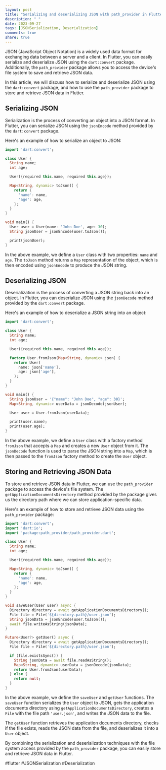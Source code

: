 ```yaml
---
layout: post
title: "Serializing and deserializing JSON with path_provider in Flutter"
description: " "
date: 2023-09-27
tags: [JSONSerialization, Deserialization]
comments: true
share: true
---
```


JSON (JavaScript Object Notation) is a widely used data format for exchanging data between a server and a client. In Flutter, you can easily serialize and deserialize JSON using the `dart:convert` package. Additionally, the `path_provider` package allows you to access the device's file system to save and retrieve JSON data.

In this article, we will discuss how to serialize and deserialize JSON using the `dart:convert` package, and how to use the `path_provider` package to store and retrieve JSON data in Flutter.

## Serializing JSON

Serialization is the process of converting an object into a JSON format. In Flutter, you can serialize JSON using the `jsonEncode` method provided by the `dart:convert` package.

Here's an example of how to serialize an object to JSON:

```dart
import 'dart:convert';

class User {
  String name;
  int age;

  User({required this.name, required this.age});

  Map<String, dynamic> toJson() {
    return {
      'name': name,
      'age': age,
    };
  }
}

void main() {
  User user = User(name: 'John Doe', age: 30);
  String jsonUser = jsonEncode(user.toJson());

  print(jsonUser);
}
```

In the above example, we define a `User` class with two properties: `name` and `age`. The `toJson` method returns a `Map` representation of the object, which is then encoded using `jsonEncode` to produce the JSON string.

## Deserializing JSON

Deserialization is the process of converting a JSON string back into an object. In Flutter, you can deserialize JSON using the `jsonDecode` method provided by the `dart:convert` package.

Here's an example of how to deserialize a JSON string into an object:

```dart
import 'dart:convert';

class User {
  String name;
  int age;

  User({required this.name, required this.age});

  factory User.fromJson(Map<String, dynamic> json) {
    return User(
      name: json['name'],
      age: json['age'],
    );
  }
}

void main() {
  String jsonUser = '{"name": "John Doe", "age": 30}';
  Map<String, dynamic> userData = jsonDecode(jsonUser);

  User user = User.fromJson(userData);

  print(user.name);
  print(user.age);
}
```

In the above example, we define a `User` class with a factory method `fromJson` that accepts a `Map` and creates a new `User` object from it. The `jsonDecode` function is used to parse the JSON string into a `Map`, which is then passed to the `fromJson` factory method to create the `User` object.

## Storing and Retrieving JSON Data

To store and retrieve JSON data in Flutter, we can use the `path_provider` package to access the device's file system. The `getApplicationDocumentsDirectory` method provided by the package gives us the directory path where we can store application-specific data.

Here's an example of how to store and retrieve JSON data using the `path_provider` package:

```dart
import 'dart:convert';
import 'dart:io';
import 'package:path_provider/path_provider.dart';

class User {
  String name;
  int age;

  User({required this.name, required this.age});

  Map<String, dynamic> toJson() {
    return {
      'name': name,
      'age': age,
    };
  }
}

void saveUser(User user) async {
  Directory directory = await getApplicationDocumentsDirectory();
  File file = File('${directory.path}/user.json');
  String jsonData = jsonEncode(user.toJson());
  await file.writeAsString(jsonData);
}

Future<User?> getUser() async {
  Directory directory = await getApplicationDocumentsDirectory();
  File file = File('${directory.path}/user.json');

  if (file.existsSync()) {
    String jsonData = await file.readAsString();
    Map<String, dynamic> userData = jsonDecode(jsonData);
    return User.fromJson(userData);
  } else {
    return null;
  }
}
```

In the above example, we define the `saveUser` and `getUser` functions. The `saveUser` function serializes the `User` object to JSON, gets the application documents directory using `getApplicationDocumentsDirectory`, creates a `File` with the file path `'user.json'`, and writes the JSON data to the file.

The `getUser` function retrieves the application documents directory, checks if the file exists, reads the JSON data from the file, and deserializes it into a `User` object.

By combining the serialization and deserialization techniques with the file system access provided by the `path_provider` package, you can easily store and retrieve JSON data in Flutter.

#flutter #JSONSerialization #Deserialization